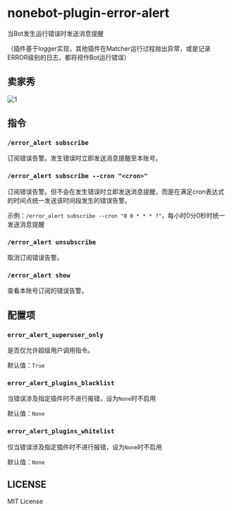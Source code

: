 nonebot-plugin-error-alert
========

当Bot发生运行错误时发送消息提醒

（插件基于logger实现，其他插件在Matcher运行过程抛出异常，或是记录ERROR级别的日志，都将视作Bot运行错误）

## 卖家秀

![1](img/1.png)

## 指令

### `/error_alert subscribe`

订阅错误告警。发生错误时立即发送消息提醒至本账号。

### `/error_alert subscribe --cron "<cron>"`

订阅错误告警。但不会在发生错误时立即发送消息提醒，而是在满足cron表达式的时间点统一发送该时间段发生的错误告警。

示例：`/error_alert subscribe --cron "0 0 * * * ?"`，每小时0分0秒时统一发送消息提醒

### `/error_alert unsubscribe`

取消订阅错误告警。

### `/error_alert show`

查看本账号订阅的错误告警。

## 配置项

### `error_alert_superuser_only`

是否仅允许超级用户调用指令。

默认值：`True`

### `error_alert_plugins_blacklist`

当错误涉及指定插件时不进行报错，设为`None`时不启用

默认值：`None`

### `error_alert_plugins_whitelist`

仅当错误涉及指定插件时不进行报错，设为`None`时不启用

默认值：`None`

## LICENSE

MIT License
